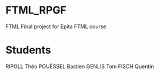 # FTML_RPGF
FTML Final project for Epita FTML course

# Students
RIPOLL Théo
POUËSSEL Bastien
GENLIS Tom
FISCH Quentin
